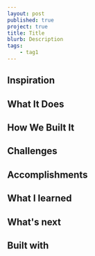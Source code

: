 ```yaml
---
layout: post
published: true
project: true
title: Title
blurb: Description
tags:
    - tag1
---
```


## Inspiration

## What It Does

## How We Built It

## Challenges

## Accomplishments

## What I learned

## What's next

## Built with